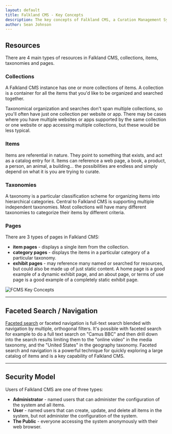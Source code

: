 ```yaml
---
layout: default
title: Falkland CMS - Key Concepts
description: The key concepts of Falkland CMS, a Curation Management System used to collect, curate, organize, and present the knowledge that exists in the world about a particular topic.
author: Sean Johnson
---
```


## Resources

There are 4 main types of resources in Falkland CMS, collections, items, taxonomies and pages.

### Collections

A Falkland CMS instance has one or more collections of items. A collection is a container for all the items that you'd like to be organized and searched together.

Taxonomical organization and searches don't span multiple collections, so you'll often have just one collection per website or app. There may be cases where you have multiple websites or apps supported by the same collection or one website or app accessing multiple collections, but these would be less typical.

### Items

Items are referential in nature. They point to something that exists, and act as a catalog entry for it. Items can reference a web page, a book, a product, a person, an animal, a building... the possibilities are endless and simply depend on what it is you are trying to curate.

### Taxonomies

A taxonomy is a particular classification scheme for organizing items into hierarchical categories. Central to Falkland CMS is supporting multiple independent taxonomies. Most collections will have many different taxonomies to categorize their items by different criteria. 

### <a id="pages"></a> Pages

There are 3 types of pages in Falkland CMS:

* **item pages** - displays a single item from the collection.
* **category pages** - displays the items in a particular category of a particular taxonomy.
* **exhibit pages** - may reference many named or searched for resources, but could also be made up of just static content. A home page is a good example of a dynamic exhibit page, and an about page, or terms of use page is a good example of a completely static exhibit page.

![FCMS Key Concepts]({{site.url}}/assets/img/FCMS-High-level.png "FCMS Key Concepts")

---

## <a id="search"></a> Faceted Search / Navigation

[Faceted search](http://en.wikipedia.org/wiki/Faceted_search) or faceted navigation is full-text search blended with navigation by multiple, orthogonal filters. It's possible with faceted search for example to do a full text search on "Camus BBC" and then drill down into the search results limiting them to the "online video" in the media taxonomy, and the "United States" in the geography taxonomy. Faceted search and navigation is a powerful technique for quickly exploring a large catalog of items and is a key capability of Falkland CMS.

---

## <a id="security"></a> Security Model

Users of Falkland CMS are one of three types:

* **Administrator** - named users that can administer the configuration of the system and all items.
* **User** - named users that can create, update, and delete all items in the system, but not administer the configuration of the system.
* **The Public** - everyone accessing the system anonymously with their web browser.